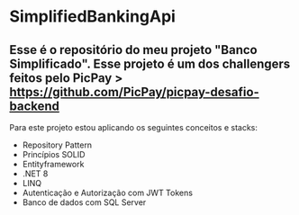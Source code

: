 # SimplifiedBankingApi
Esse é o repositório do meu projeto "Banco Simplificado". Esse projeto é um dos challengers feitos pelo PicPay > https://github.com/PicPay/picpay-desafio-backend
----

Para este projeto estou aplicando os seguintes conceitos e stacks:
* Repository Pattern
* Princípios SOLID
* Entityframework
* .NET 8
* LINQ
* Autenticação e Autorização com JWT Tokens
* Banco de dados com SQL Server
